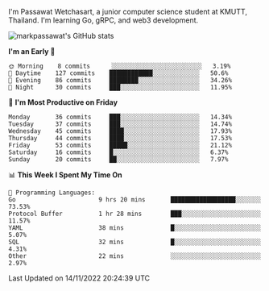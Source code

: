 
I'm Passawat Wetchasart, a junior computer science student at KMUTT, Thailand. I'm learning Go, gRPC, and web3 development.


![markpassawat's GitHub stats](https://github-readme-stats.vercel.app/api?username=markpassawat&show_icons=true&theme=radical)

<!--START_SECTION:waka-->
**I'm an Early 🐤** 

```text
🌞 Morning    8 commits      ░░░░░░░░░░░░░░░░░░░░░░░░░   3.19% 
🌆 Daytime    127 commits    ████████████░░░░░░░░░░░░░   50.6% 
🌃 Evening    86 commits     ████████░░░░░░░░░░░░░░░░░   34.26% 
🌙 Night      30 commits     ███░░░░░░░░░░░░░░░░░░░░░░   11.95%

```
📅 **I'm Most Productive on Friday** 

```text
Monday       36 commits     ███░░░░░░░░░░░░░░░░░░░░░░   14.34% 
Tuesday      37 commits     ███░░░░░░░░░░░░░░░░░░░░░░   14.74% 
Wednesday    45 commits     ████░░░░░░░░░░░░░░░░░░░░░   17.93% 
Thursday     44 commits     ████░░░░░░░░░░░░░░░░░░░░░   17.53% 
Friday       53 commits     █████░░░░░░░░░░░░░░░░░░░░   21.12% 
Saturday     16 commits     █░░░░░░░░░░░░░░░░░░░░░░░░   6.37% 
Sunday       20 commits     ██░░░░░░░░░░░░░░░░░░░░░░░   7.97%

```


📊 **This Week I Spent My Time On** 

```text
💬 Programming Languages: 
Go                       9 hrs 20 mins       ██████████████████░░░░░░░   73.53% 
Protocol Buffer          1 hr 28 mins        ███░░░░░░░░░░░░░░░░░░░░░░   11.57% 
YAML                     38 mins             █░░░░░░░░░░░░░░░░░░░░░░░░   5.07% 
SQL                      32 mins             █░░░░░░░░░░░░░░░░░░░░░░░░   4.31% 
Other                    22 mins             ░░░░░░░░░░░░░░░░░░░░░░░░░   2.97%

```


 Last Updated on 14/11/2022 20:24:39 UTC
<!--END_SECTION:waka-->

<!--
**markpassawat/markpassawat** is a ✨ _special_ ✨ repository because its `README.md` (this file) appears on your GitHub profile.

Here are some ideas to get you started:

- 🔭 I’m currently working on ...
- 🌱 I’m currently learning ...
- 👯 I’m looking to collaborate on ...
- 🤔 I’m looking for help with ...
- 💬 Ask me about ...
- 📫 How to reach me: ...
- 😄 Pronouns: He/Him
- ⚡ Fun fact: ...
-->
